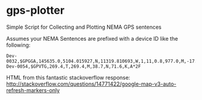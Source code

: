 # gps-plotter
Simple Script for Collecting and Plotting NEMA GPS sentences

Assumes your NEMA Sentences are prefixed with a device ID like the following:
```
Dev-0032,$GPGGA,145635.0,5104.015927,N,11319.810693,W,1,11,0.8,977.0,M,-17.0,M,,*62
Dev-0054,$GPVTG,269.4,T,269.4,M,38.7,N,71.6,K,A*2F
```

HTML from this fantastic stackoverflow response: http://stackoverflow.com/questions/14771422/google-map-v3-auto-refresh-markers-only
